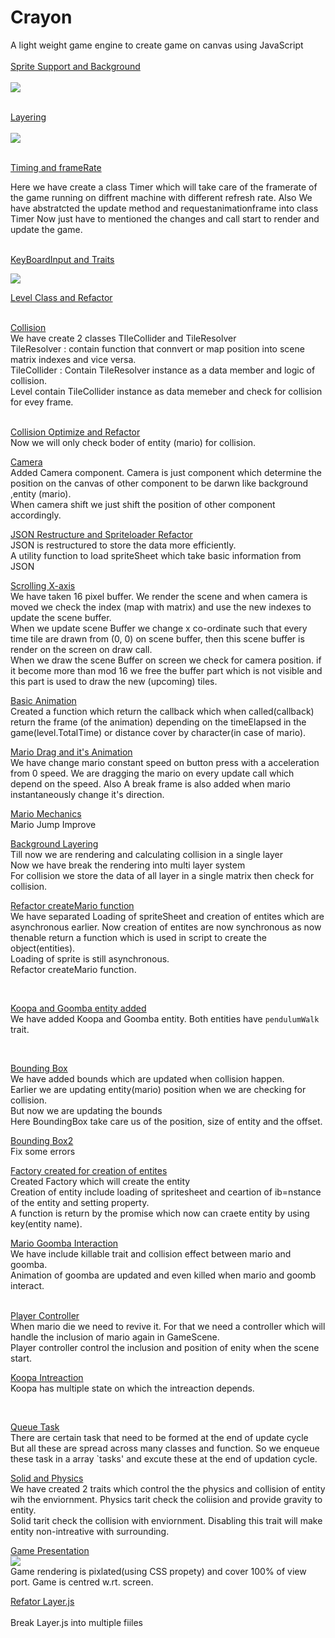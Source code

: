 # Crayon
A light weight game engine to create game on canvas using JavaScript<br/><br/>
[Sprite Support and Background](../../tree/110f6e95ebf5794fc69feea9b39a933364996c95)<br/><br/>
<img src="https://github.com/devanshugarg1994/Crayon/blob/master/Docs/BG.png" />
<br/><br/>

[Layering](../../tree/a4c70cd1b39b82dec59546dbdc87d20db11e9a82)<br/><br/>
<img src="https://github.com/devanshugarg1994/Crayon/blob/master/Docs/Layers.png" />
<br/><br/>

[Timing and frameRate](../../tree/9ebc3e740c2b0caaf2c8c4a77d9b216667054de4)<br/>

Here we have create a class Timer which will take care of the framerate of the game running on diffrent machine with different refresh rate.
Also We have abstratcted the update method and requestanimationframe into class Timer
Now just have to mentioned the changes and call start to render and update the game.
<br><br>

[KeyBoardInput and Traits](../../tree/dc47bebf8f5c80a7fe9dcc11da0c15f9606eb00b)<br/>

<img src="https://github.com/devanshugarg1994/Crayon/blob/master/Docs/Jump.png" /><br/>

[Level Class and Refactor](../../tree/381677ed31d640e866c48e87033de39ada91bea0)<br/><br/>

[Collision](../../tree/7aafc822ed6fb121f1826c04ebb6471471babd44)<br/>
We have create 2 classes TIleCollider and TileResolver <br/>
TileResolver : contain function that connvert or map position into scene matrix indexes and vice versa.<br/>
TileCollider : Contain TileResolver instance as a data member and logic of collision.<br/>
Level contain TileCollider instance as data memeber and check for collision for evey frame.<br/><br/>

[Collision Optimize and Refactor](../../tree/66d6b24860ad27d7126ef365be8e5cd99cdb376f)<br/>
Now we will only check boder of entity (mario) for collision.<br/>

[Camera](../../tree/98ef68f066d872b97e7ad9ec170ccd962e24024c)<br/>
Added Camera component. Camera is just component which determine the position on the canvas of other component to be darwn like background ,entity (mario). <br/>
When camera shift we just shift the position of other component accordingly.
<br/>

[JSON Restructure and Spriteloader Refactor](../../tree/b69ea8fe92bf7ed4a02c51fd53ebc86bb066ee76)<br/>
JSON is restructured to store the data more efficiently.<br/>
A utility function to load spriteSheet which take basic information from JSON
<br/>

[Scrolling X-axis](../../tree/d0bba6891d8b7ac9893ffc4578d2d2403dff3712)<br/>
We have taken 16 pixel buffer. We render the scene and when camera is moved we check the index (map with matrix)
and use the new indexes to update the scene buffer.<br/>
When we update scene Buffer we change x co-ordinate such that every time tile are drawn from (0, 0) on scene buffer, then this scene buffer is render on the screen on draw call.<br/>
When we draw the scene Buffer on screen we check for camera position. if it become more than mod 16 we free the buffer part which is not visible and this part is used to draw the new (upcoming) tiles.
<br/>

[Basic Animation](../../tree/4d3e6beb220ff3ca9200a1d8d334ad77271ea850)<br/>
Created a function which return the callback which when called(callback) return the frame (of the animation)
depending on the timeElapsed in the game(level.TotalTime) or distance cover by character(in case of mario).
<br/>

[Mario Drag and it's Animation](../../tree/1e3a3fe47a37717ec50c077dec873d44f6657e4a)<br/>
We have change mario constant speed on button press with a acceleration from 0 speed. We are dragging the mario on every
update call which depend on the speed.
Also A break frame is also added when mario instantaneously change it's direction. 
<br/>

[Mario Mechanics](../../tree/61b297b11f3c11ca9f3bcbbb2031d263b8ffc767)<br/>
Mario Jump Improve
<br/>


[Background Layering](../../tree/e4d6b667fc14c7218fd43f5f5df1f0b69dd0604d)<br/>
Till now we are rendering and calculating collision in a single layer<br/>
Now we have break the rendering into multi layer system<br/>
For collision we store the data of all layer in a single matrix  then check for collision.
<br/>

[Refactor createMario function](../../tree/3cd71b470613691344dc6dd738ea767e81414df0)<br/>
We have separated
Loading of spriteSheet and creation of entites which are asynchronous earlier. Now creation of entites are now synchronous as now thenable return a function which is used in script to create the object(entities).<br/>
Loading of sprite is still asynchronous.<br/>
Refactor createMario function.

<br/>

[Koopa and Goomba entity added](../../tree/32ad405bc21571bf914ace36ebcd0779889804a8)<br/>
We have added Koopa and Goomba entity. Both entities have `pendulumWalk` trait.

<br/>


[Bounding Box](../../tree/260db2f60bc85874177477b60dee5f1deb445ec7)<br/>
We have added bounds which are updated when collision happen.<br/>
Earlier we are updating entity(mario) position when we are checking for collision.<br/>
But now we are updating the bounds<br/>
Here BoundingBox take care us of the position, size of entity and the offset. 
<br/>

[Bounding Box2](../../tree/6547a5ea3270cc80401e87dde7d4c7ef2ace6ef2)<br/>
Fix some errors
<br/>

[Factory created for creation of entites](../../tree/3041d43dc48b01d50561ef61d82cba35a145b3f9)<br/>
Created Factory which will create the entity<br/>
Creation of entity include loading of spritesheet and ceartion of ib=nstance of the entity and setting property.
<br/>
A function is return by the promise which now can craete entity by using key(entity name). 
<br/>

[Mario Goomba Interaction](../../tree/c2b170096e83d3f5a6ca1ab5afd018561f3833d4)<br/>
We have include killable trait and collision effect between mario and goomba.
<br/>
Animation of goomba are updated and even killed when mario and goomb interact.  
<br/>

[Player Controller](../../tree/60a3002d270512b9a6e252c16716fd22d96839ab)<br/>
When mario die we need to revive it. For that we need a controller which will handle the inclusion of mario again in GameScene.<br/>
Player controller control the inclusion and position of enity when the scene start.
<br/>

[Koopa Intreaction](../../tree/44d5de163ac224a71c84b75d01cedc0995d51341)<br/>
Koopa has multiple state on which the intreaction depends.<br/>

<br/>

[Queue Task](../../tree/8206376a20f2ce7d913d61d59ede10106ac0a4c1)<br/>
There are certain task that need to be formed at the end of update cycle<br/>
But all these are spread across many classes and function. So we enqueue these task in a array `tasks' and excute these at the end of updation cycle.
<br/>

[Solid and  Physics](../../tree/91f6284e4e5a2b6800225e140dce13a0ecef6d49)<br/>
We have created 2 traits which control the the physics and collision of entity wih the enviornment.
Physics tarit check the coliision and provide gravity to entity.<br/>
Solid tarit check the collision with enviornment. Disabling this trait will make entity non-intreative with surrounding.
<br/>

[Game Presentation](../../tree/02599f20cc83fb99153a93322d4350527f1f4f24)<br/>
<img src="https://github.com/devanshugarg1994/Crayon/blob/master/Docs/GamePresenatation.png" />
<br/>
Game rendering is pixlated(using CSS propety) and  cover 100% of view port. Game is centred w.rt. screen.
<br/>


[Refator Layer.js](../../tree/df58d23e092472ac5afb82769e72778520f53ac4)<br/>
<br/>
Break Layer.js into multiple fiiles
<br/>




